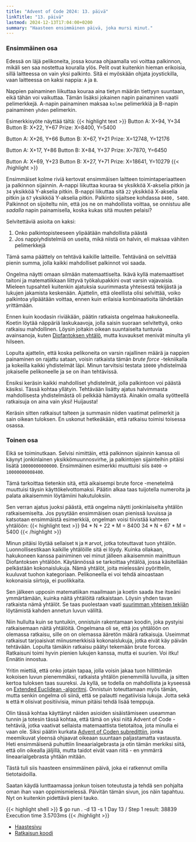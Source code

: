 ```yaml
---
title: "Advent of Code 2024: 13. päivä"
linkTitle: "13. päivä"
lastmod: 2024-12-13T17:04:00+0200
summary: "Haasteen ensimmäinen päivä, joka mursi minut."
---
```

### Ensimmäinen osa
Edessä on läjä pelikoneita, jossa kouraa ohjaamalla voi voittaa palkinnon, mikäli sen saa nostettua kouralla ylös. Pelit ovat kuitenkin hieman erikoisia, sillä laitteessa on vain yksi palkinto. Sitä ei myöskään ohjata joystickilla, vaan laitteessa on kaksi nappia: `A` ja `B`.

Nappien painaminen liikuttaa kouraa aina tietyn määrän tiettyyn suuntaan, eikä tähän voi vaikuttaa. Tämän lisäksi jokainen napin painaminen vaatii pelimerkkejä. A-napin painaminen maksaa `kolme` pelimerkkiä ja B-napin painaminen `yhden` pelimerkin.

Esimerkkisyöte näyttää tältä:
{{< highlight text >}}
Button A: X+94, Y+34
Button B: X+22, Y+67
Prize: X=8400, Y=5400

Button A: X+26, Y+66
Button B: X+67, Y+21
Prize: X=12748, Y=12176

Button A: X+17, Y+86
Button B: X+84, Y+37
Prize: X=7870, Y=6450

Button A: X+69, Y+23
Button B: X+27, Y+71
Prize: X=18641, Y=10279
{{< /highlight >}}

Ensimmäiset kolme riviä kertovat ensimmäisen laitteen toimintaperiaatteen ja palkinnon sijainnin. A-nappi liikuttaa kouraa `94` yksikköä X-akselia pitkin ja `34` yksikköä Y-akselia pitkin. B-nappi liikuttaa sitä `22` yksikköä X-akselia pitkin ja `67` yksikköä Y-akselia pitkin. Palkinto sijaitsee kohdassa `8400, 5400`. Palkinnot on sijoiteltu niin, että jos ne on mahdollista voittaa, se onnistuu alle *sadalla* napin painamisella, koska kukas sitä muuten pelaisi?

Selvitettäviä asioita on kaksi:
1. Onko palkintopisteeseen ylipäätään mahdollista päästä
2. Jos nappiyhdistelmiä on useita, mikä niistä on halvin, eli maksaa vähiten pelimerkkejä

Tämä sama päättely on tehtävä kaikille laitteille. Tehtävänä on selvittää pienin summa, jolla kaikki mahdolliset palkinnot voi saada.

Ongelma näytti omaan silmään matemaattiselta. Ikävä kyllä matemaattiset taitoni ja matematiikkaan liittyvä työkalupakkini ovat varsin vajavaisia. Mieleen tupsahteli kuitenkin ajatuksia suurimmasta yhteisestä tekijästä ja lukujen jakamista keskenään. Ajattelin, että oleellista olisi selvittää, voiko palkintoa ylipäätään voittaa, ennen kuin erilaisia kombinaatioita lähdetään yrittämään.

Ennen kuin koodasin riviäkään, päätin ratkaista ongelmaa hakukoneella. Koetin löytää näppäriä laskukaavoja, jolla saisin suoraan selvitettyä, onko ratkaisu mahdollinen. Löysin joitakin oikean suuntaiselta tuntuvia avainsanoja, kuten [Diofantoksen yhtälö](https://fi.wikipedia.org/wiki/Diofantoksen_yht%C3%A4l%C3%B6), mutta kuvaukset menivät minulta yli hilseen.

Lopulta ajattelin, että koska pelikoneita on varsin rajallinen määrä ja nappien painaminen on rajattu sataan, voisin ratkaista tämän *brute force* -tekniikalla ja kokeilla kaikki yhdistelmät läpi. Minun tarvitsisi testata `10000` yhdistelmää jokaiselle pelikoneelle ja se on ihan tehtävissä.

Ensiksi keräsin kaikki mahdolliset yhdistelmät, jolla palkintoon voi päästä käsiksi. Tässä kohtaa yllätyin. Tehtävään lisätty ajatus halvimmasta mahdollisesta yhdistelmästä oli pelkkää hämäystä. Ainakin omalla syötteellä ratkaisuja on aina vain yksi! Huijausta!

Keräsin sitten ratkaisut talteen ja summasin niiden vaatimat pelimerkit ja sain oikean tuloksen. En uskonut hetkeäkään, että ratkaisu toimisi toisessa osassa.

### Toinen osa

Eikä se toiminutkaan. Selvisi nimittäin, että palkinnon sijainnin kanssa oli käynyt jonkinlainen yksikkömuunnosvirhe, ja palkintojen sijainteihin pitäisi lisätä `10000000000000`. Ensimmäinen esimerkki muuttuisi siis `8400` -> `10000000008400`.

Tämä tarkoittaa tietenkin sitä, että aikaisempi brute force -menetelmä muuttuisi täysin käyttökelvottomaksi. Päätin alkaa taas tuijotella numeroita ja palata aikaisemmin löytämiini hakutuloksiin.

Sen verran ajatus juoksi päästä, että ongelma näytti jonkinlaiselta yhtälön ratkaisemiselta. Jos pysytään ensimmäisen osan pienissä luvuissa ja katsotaan ensimmäistä esimerkkiä, ongelman voisi tiivistää kahteen yhtälöön:
{{< highlight text >}}
94 * N + 22 * M = 8400
34 * N + 67 * M = 5400
{{< /highlight >}}

Minun pitäisi löytää sellaiset `N` ja `M` arvot, jotka toteuttavat tuon yhtälön. Luonnollisestikaan kaikille yhtälöille sitä ei löydy. Kuinka ollakaan, hakukoneen kanssa painiminen vei minut jälleen aikaisemmin mainittuun Diofantoksen yhtälöön. Käytännössä se tarkoittaa yhtälöä, jossa käsitellään pelkästään kokonaislukuja. Nämä yhtälöt, joita mielessäni pyörittelin, kuuluvat tuohon kategoriaan. Pelikoneella ei voi tehdä ainoastaan kokonaisia siirtoja, ei puolikkaita.

Sen jälkeen upposin matematiikan maailmaan ja koetin saada itse itseäni ymmärtämään, kuinka näitä yhtälöitä ratkaistaan. Löysin yhden tavan ratkaista nämä yhtälöt. Se taas puolestaan vaati [suurimman yhteisen tekijän](https://fi.wikipedia.org/wiki/Suurin_yhteinen_tekij%C3%A4) löytämistä kahden annetun luvun väliltä.

Niin hullulta kuin se tuntuikin, onnistuin rakentamaan koodin, joka pystyisi ratkaisemaan näitä yhtälöitä. Ongelmana oli se, että jos yhtälöön on olemassa ratkaisu, sille on on olemassa ääretön määrä ratkaisuja. Useimmat ratkaisut tarjoaisivat miinusmerkkisiä kokonaislukuja, jotka eivät käy päivän tehtävään. Lopulta tämäkin ratkaisu päätyi tekemään brute forcea. Ratkaisuni toimi hyvin pienien lukujen kanssa, mutta ei suurien. Voi itku! Ennätin innostua.

Yritin miettiä, että onko jotain tapaa, jolla voisin jakaa tuon hillittömän kokoisen luvun pienemmäksi, ratkaista yhtälön pienemmillä luvuilla, ja sitten kertoa tuloksen taas suureksi. Ja kyllä, se todella on mahdollista ja kyseessä on [Extended Euclidean -algoritmi](https://en.wikipedia.org/wiki/Extended_Euclidean_algorithm). Onnistuin toteuttamaan myös tämän, mutta senkin ongelma oli siinä, että se palautti negatiivisia lukuja. Jotta sekä `N` että `M` olisivat positiivisia, minun pitäisi tehdä lisää temppuja.

Olin tässä kohtaa käyttänyt näiden asioiden sisäistämiseen useamman tunnin ja totesin tässä kohtaa, että tämä on yksi niitä Advent of Code -tehtäviä, jotka vaativat sellaista matemaattista tietotaitoa, jota minulla ei vaan ole. Siksi päätin kurkata [Advent of Coden subredittiin](https://www.reddit.com/r/adventofcode/), jonka meemikuvat yleensä ohjaavat oikeaan suuntaan paljastamatta vastausta. Heti ensimmäisenä puhuttiin lineaarialgebrasta ja otin tämän merkiksi siitä, että olin oikealla jäljillä, mutta taidot eivät vaan riitä - en ymmärrä lineaarialgebrasta yhtään mitään.

Tästä tuli siis haasteen ensimmäinen päivä, joka ei ratkennut omilla tietotaidoilla.

Saatan käydä lunttaamassa jonkun toisen toteutusta ja tehdä sen pohjalta oman ihan vaan oppimismielessä. Päivitän tämän sivun, jos näin tapahtuu. Nyt on kuitenkin pidettävä pieni tauko.

{{< highlight shell >}}
$ go run . -d 13 -s 1
Day 13 / Step 1 result: 38839
Execution time 3.5703ms
{{< /highlight >}}

- [Haastesivu](https://adventofcode.com/2024/day/13)
- [Ratkaisun koodi](https://github.com/saaste/advent-of-code-2024/blob/main/pkg/puzzle/13.go)